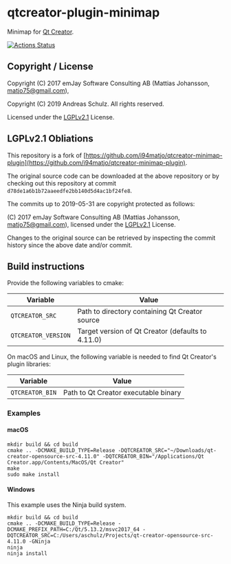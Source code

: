 # qtcreator-plugin-minimap

Minimap for [Qt Creator](http://qt-project.org/wiki/Category:Tools::QtCreator).


[![Actions Status](https://github.com/Longhanks/qtcreator-plugin-minimap/workflows/Continuous%20Integration/badge.svg)](https://github.com/Longhanks/qtcreator-plugin-minimap/actions)

## Copyright / License

Copyright (C) 2017 emJay Software Consulting AB (Mattias Johansson, matjo75@gmail.com),

Copyright (C) 2019 Andreas Schulz. All rights reserved.

Licensed under the [LGPLv2.1](https://github.com/Longhanks/qtcreator-plugin-minimap/blob/master/LICENSE) License.

##  LGPLv2.1 Obliations

This repository is a fork of [https://github.com/i94matjo/qtcreator-minimap-plugin](https://github.com/i94matjo/qtcreator-minimap-plugin).

The original source code can be downloaded at the above repository or by checking out this repository at commit `d78de1a6b1b72aaeedfe2bb140d5d4ac1bf24fe8`.

The commits up to 2019-05-31 are copyright protected as follows:

(C) 2017 emJay Software Consulting AB (Mattias Johansson, matjo75@gmail.com), licensed under the [LGPLv2.1](https://github.com/Longhanks/qtcreator-plugin-minimap/blob/master/LICENSE) License.

Changes to the original source can be retrieved by inspecting the commit history since the above date and/or commit.

## Build instructions

Provide the following variables to cmake:

| Variable            | Value                                             |
| ------------------- | ------------------------------------------------- |
| `QTCREATOR_SRC`     | Path to directory containing Qt Creator source    |
| `QTCREATOR_VERSION` | Target version of Qt Creator (defaults to 4.11.0) |

On macOS and Linux, the following variable is needed to find Qt Creator's plugin libraries:

| Variable            | Value                                             |
| ------------------- | ------------------------------------------------- |
| `QTCREATOR_BIN`     | Path to Qt Creator executable binary              |

### Examples

#### macOS

```
mkdir build && cd build
cmake .. -DCMAKE_BUILD_TYPE=Release -DQTCREATOR_SRC="~/Downloads/qt-creator-opensource-src-4.11.0" -DQTCREATOR_BIN="/Applications/Qt Creator.app/Contents/MacOS/Qt Creator"
make
sudo make install
```

#### Windows

This example uses the Ninja build system.

```
mkdir build && cd build
cmake .. -DCMAKE_BUILD_TYPE=Release -DCMAKE_PREFIX_PATH=C:/Qt/5.13.2/msvc2017_64 -DQTCREATOR_SRC=C:/Users/aschulz/Projects/qt-creator-opensource-src-4.11.0 -GNinja
ninja
ninja install
```
